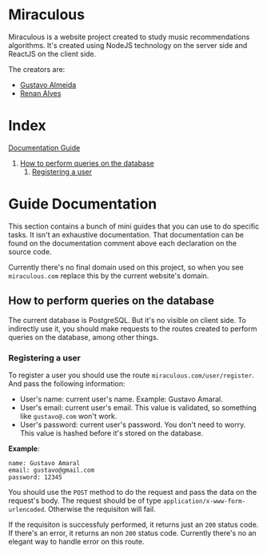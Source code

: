
# Miraculous
Miraculous is a website project created to study music recommendations algorithms. It's created using NodeJS technology on the server side and ReactJS on the client side. 

The creators are:
- [Gustavo Almeida](https://github.com/almeidaws/)
- [Renan Alves](https://github.com/RenanAlvesBCC)

# Index

[Documentation Guide](#guide-documentation)
1. [How to perform queries on the database](#how-to-perform-queries-on-the-database)
	1. [Registering a user](#registering-a-user)


# Guide Documentation

This section contains a bunch of mini guides that you can use to do specific tasks. It isn't an exhaustive documentation. That
documentation can be found on the documentation comment above each declaration on the source code.

Currently there's no final domain used on this project, so when you see `miraculous.com` replace this by the current website's domain.

## How to perform queries on the database

The current database is PostgreSQL. But it's no visible on client side. To indirectly use it, you should make requests to the routes created to perform queries on the database, among other things.

### Registering a user

To register a user you should use the route `miraculous.com/user/register`. And pass the following information:

- User's name: current user's name. Example: Gustavo Amaral.
- User's email: current user's email. This value is validated, so something like `gustavo@.com` won't work.
- User's password: current user's password. You don't need to worry. This value is hashed before it's stored on the database.

**Example**:

    name: Gustavo Amaral
    email: gustavo@gmail.com
    password: 12345

You should use the `POST` method to do the request and pass the data on the request's body. The request should be of type `application/x-www-form-urlencoded`. Otherwise the requisiton will fail.

If the requisiton is successfuly performed, it returns just an `200` status code. If there's an error, it returns an non `200` status code. Currently there's no an elegant way to handle error on this route.

